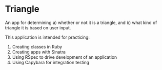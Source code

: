 # Triangle

An app for determining a) whether or not it is a triangle, and b) what kind of triangle it is based on user input.

This application is intended for practicing:

1. Creating classes in Ruby
2. Creating apps with Sinatra
3. Using RSpec to drive development of an application
4. Using Capybara for integration testing
